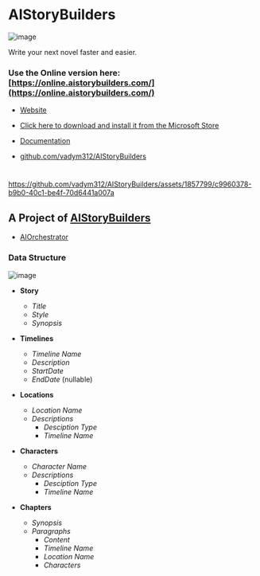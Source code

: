 # AIStoryBuilders
![image](https://github.com/vadym312/AIStoryBuilders/assets/1857799/a28481bd-ca40-4777-9bc7-33421ec7d1fb)

Write your next novel faster and easier.

### Use the Online version here: [https://online.aistorybuilders.com/](https://online.aistorybuilders.com/)


* [Website](https://aistorybuilders.com/)
 
* [Click here to download and install it from the Microsoft Store](https://apps.microsoft.com/detail/9NCJN9W323DB?rtc=1&hl=en-us&gl=US)

* [Documentation](https://documentation.aistorybuilders.com/)

* [github.com/vadym312/AIStoryBuilders](https://github.com/vadym312/AIStoryBuilders)

#

https://github.com/vadym312/AIStoryBuilders/assets/1857799/c9960378-b9b0-40c1-be4f-70d6441a007a


## A Project of [AIStoryBuilders](https://github.com/vadym312/AIStoryBuilders)

* [AIOrchestrator](https://github.com/vadym312/AIStoryBuilders)

### Data Structure

![image](https://github.com/vadym312/AIStoryBuilders/assets/1857799/1c07f3ef-7bd7-4ed5-bd60-eac802fd84ac)

- **Story**
  - *Title*
  - *Style*
  - *Synopsis*
 
- **Timelines**
  - *Timeline Name*
  - *Description*
  - *StartDate*
  - *EndDate* (nullable)
  
- **Locations**
  - *Location Name*
  - *Descriptions*
    - *Desciption Type*
    - *Timeline Name*
  
- **Characters**
  - *Character Name*
  - *Descriptions*
    - *Desciption Type*
    - *Timeline Name*

- **Chapters**
  - *Synopsis*
  - *Paragraphs*   
    - *Content*
    - *Timeline Name*
    - *Location Name*
    - *Characters*

